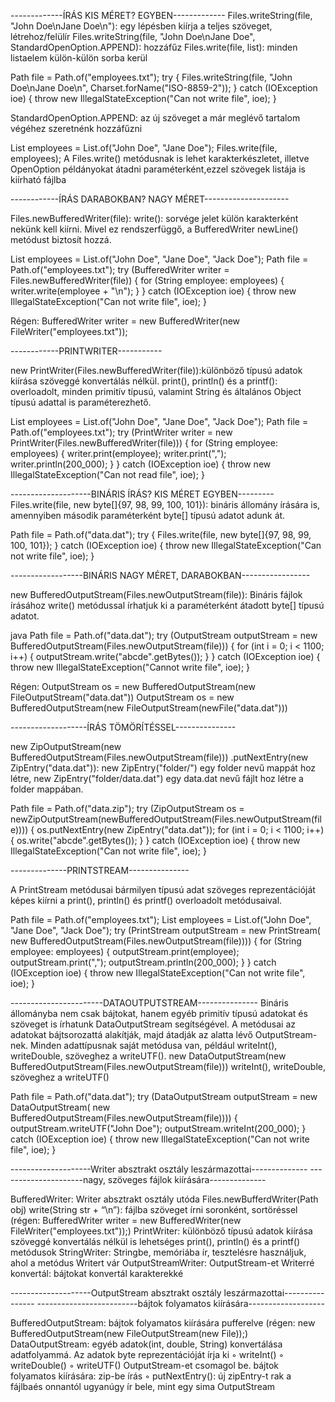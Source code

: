 -------------ÍRÁS KIS MÉRET? EGYBEN-------------
Files.writeString(file, "John Doe\nJane Doe\n"): egy lépésben kiírja a teljes szöveget, létrehoz/felülír
Files.writeString(file, "John Doe\nJane Doe", StandardOpenOption.APPEND): hozzáfűz
Files.write(file, list): minden listaelem külön-külön sorba kerül

Path file = Path.of("employees.txt");
try {
Files.writeString(file, "John Doe\nJane Doe\n", Charset.forName("ISO-8859-2"));
}
catch (IOException ioe) {
throw new IllegalStateException("Can not write file", ioe);
}

StandardOpenOption.APPEND: az új szöveget a már meglévő tartalom végéhez szeretnénk hozzáfűzni

List<String> employees = List.of("John Doe", "Jane Doe");
Files.write(file, employees);
A Files.write() metódusnak is lehet karakterkészletet, illetve OpenOption példányokat átadni paraméterként,ezzel 
szövegek listája is kiírható fájlba

------------ÍRÁS DARABOKBAN? NAGY MÉRET---------------------

Files.newBufferedWriter(file):
write(): sorvége jelet külön karakterként nekünk kell kiírni. Mivel ez rendszerfüggő, a BufferedWriter newLine() metódust biztosít hozzá.

List<String> employees = List.of("John Doe", "Jane Doe", "Jack Doe");
Path file = Path.of("employees.txt");
try (BufferedWriter writer = Files.newBufferedWriter(file)) {
for (String employee: employees) {
writer.write(employee + "\n");
}
}
catch (IOException ioe) {
throw new IllegalStateException("Can not write file", ioe);
}

Régen:
BufferedWriter writer = new BufferedWriter(new FileWriter("employees.txt"));

------------PRINTWRITER-----------

new PrintWriter(Files.newBufferedWriter(file)):különböző típusú adatok kiírása szöveggé konvertálás nélkül.
print(), println() és a printf():  overloadolt, minden primitív típusú, valamint String és általános Object típusú adattal is paraméterezhető.

List<String> employees = List.of("John Doe", "Jane Doe", "Jack Doe");
Path file = Path.of("employees.txt");
try (PrintWriter writer = new PrintWriter(Files.newBufferedWriter(file))) {
for (String employee: employees) {
writer.print(employee);
writer.print(",");
writer.println(200_000);
}
}
catch (IOException ioe) {
throw new IllegalStateException("Can not read file", ioe);
}

--------------------BINÁRIS ÍRÁS? KIS MÉRET EGYBEN---------
Files.write(file, new byte[]{97, 98, 99, 100, 101}): bináris állomány írására is, amennyiben második paraméterként byte[] típusú adatot adunk át.

Path file = Path.of("data.dat");
try {
Files.write(file, new byte[]{97, 98, 99, 100, 101});
}
catch (IOException ioe) {
throw new IllegalStateException("Can not write file", ioe);
}

------------------BINÁRIS NAGY MÉRET, DARABOKBAN-----------------

new BufferedOutputStream(Files.newOutputStream(file)): Bináris fájlok írásához
write() metódussal írhatjuk ki a paraméterként átadott byte[] típusú adatot.

java Path file = Path.of("data.dat");
try (OutputStream outputStream = new BufferedOutputStream(Files.newOutputStream(file))) {
for (int i = 0; i < 1100; i++) {
outputStream.write("abcde".getBytes());
}
}
catch (IOException ioe) {
throw new IllegalStateException("Cannot write file", ioe);
}

Régen:
OutputStream os = new BufferedOutputStream(new FileOutputStream("data.dat"))
OutputStream os = new BufferedOutputStream(new FileOutputStream(newFile("data.dat")))

-------------------ÍRÁS TÖMÖRÍTÉSSEL---------------

new ZipOutputStream(new BufferedOutputStream(Files.newOutputStream(file)))
.putNextEntry(new ZipEntry("data.dat")):
new ZipEntry("folder/") egy folder nevű mappát hoz létre,
new ZipEntry("folder/data.dat") egy data.dat nevű fájlt hoz létre a folder mappában.

Path file = Path.of("data.zip");
try (ZipOutputStream os = newZipOutputStream(newBufferedOutputStream(Files.newOutputStream(file)))) {
os.putNextEntry(new ZipEntry("data.dat"));
for (int i = 0; i < 1100; i++) {
os.write("abcde".getBytes());
}
}
catch (IOException ioe) {
throw new IllegalStateException("Can not write file", ioe);
}

--------------PRINTSTREAM---------------

A PrintStream metódusai bármilyen típusú adat szöveges reprezentációját képes kiírni a print(), println() és printf() overloadolt metódusaival.

Path file = Path.of("employees.txt");
List<String> employees = List.of("John Doe", "Jane Doe", "Jack Doe");
try (PrintStream outputStream = new PrintStream(
new BufferedOutputStream(Files.newOutputStream(file)))) {
for (String employee: employees) {
outputStream.print(employee);
outputStream.print(",");
outputStream.println(200_000);
}
}
catch (IOException ioe) {
throw new IllegalStateException("Can not write file", ioe);
}

-----------------------DATAOUTPUTSTREAM---------------
Bináris állományba nem csak bájtokat, hanem egyéb primitív típusú adatokat és szöveget is írhatunk DataOutputStream segítségével. A metódusai az adatokat bájtsorozattá alakítják, majd átadják az alatta lévő OutputStream-nek. Minden adattípusnak saját metódusa van, például writeInt(), writeDouble, szöveghez a writeUTF().
new DataOutputStream(new BufferedOutputStream(Files.newOutputStream(file)))
writeInt(), writeDouble, szöveghez a writeUTF()



Path file = Path.of("data.dat");
try (DataOutputStream outputStream = new DataOutputStream(
new BufferedOutputStream(Files.newOutputStream(file)))) {
outputStream.writeUTF("John Doe");
outputStream.writeInt(200_000);
}
catch (IOException ioe) {
throw new IllegalStateException("Can not write file", ioe);
}

--------------------Writer absztrakt osztály leszármazottai--------------
---------------------nagy, szöveges fájlok kiírására--------------

BufferedWriter: Writer absztrakt osztály utóda
Files.newBufferdWriter(Path obj)
write(String str + “\n”): fájlba szöveget írni soronként, sortöréssel
(régen: BufferedWriter writer = new BufferedWriter(new FileWriter("employees.txt"));)
PrintWriter: különböző típusú adatok kiírása szöveggé konvertálás nélkül is lehetséges print(), println() és a printf() metódusok
StringWriter: Stringbe, memóriába ír, tesztelésre használjuk, ahol a metódus Writert vár
OutputStreamWriter: OutputStream-et Writerré konvertál: bájtokat konvertál karakterekké

--------------------OutputStream absztrakt osztály leszármazottai----------------
-------------------------bájtok folyamatos kiírására-------------------

BufferedOutputStream: bájtok folyamatos kiírására pufferelve
(régen: new BufferedOutputStream(new FileOutputStream(new File));)
DataOutputStream: egyéb adatok(int, double, String) konvertálása adatfolyammá. Az adatok byte reprezentációját írja ki
◦ writeInt()
◦ writeDouble()
◦ writeUTF()
OutputStream-et csomagol be.
bájtok folyamatos kiírására: zip-be írás
◦ putNextEntry(): új zipEntry-t rak a fájlbaés onnantól ugyanúgy ír bele, mint egy sima OutputStream

